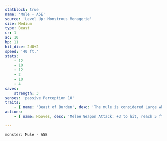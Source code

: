 ```yaml
---
statblock: true
name: 'Mule - A5E'
source: 'Level Up: Monstrous Menagerie'
size: Medium
type: Beast
cr: 1
ac: 10
hp: 11
hit_dice: 2d8+2
speed: '40 ft.'
stats:
    - 12
    - 10
    - 12
    - 2
    - 10
    - 4
saves:
    strength: 3
senses: 'passive Perception 10'
traits:
    - { name: 'Beast of Burden', desc: 'The mule is considered Large when calculating its carrying capacity.' }
actions:
    - { name: Hooves, desc: 'Melee Weapon Attack: +3 to hit, reach 5 ft., one target. Hit: 3 (1d4+1) bludgeoning damage.' }

---
```

```statblock
monster: Mule - A5E
```
